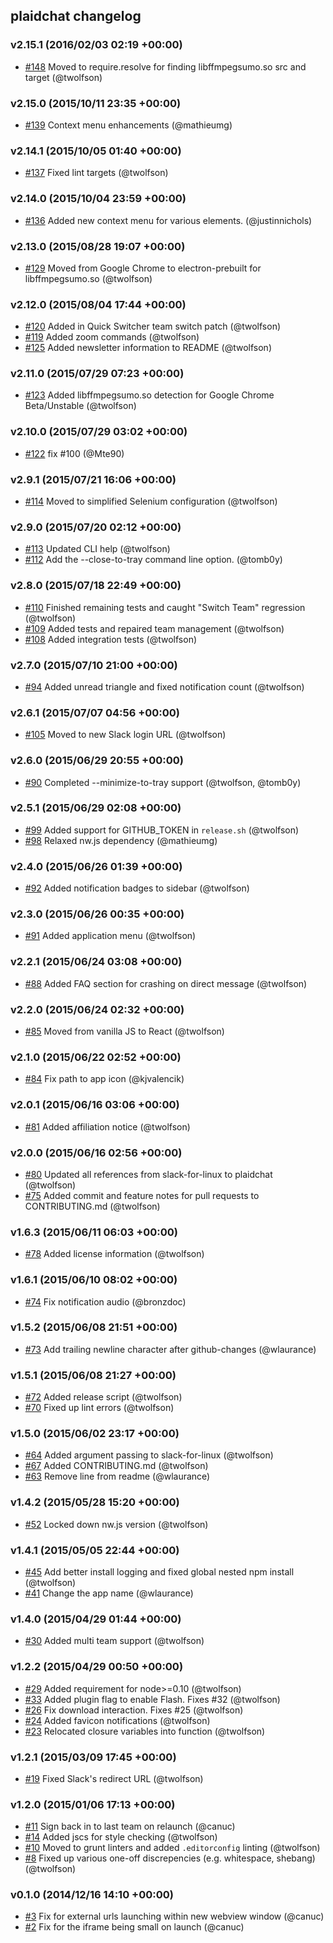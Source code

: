 ## plaidchat changelog

### v2.15.1 (2016/02/03 02:19 +00:00)
- [#148](https://github.com/plaidchat/plaidchat/pull/148) Moved to require.resolve for finding libffmpegsumo.so src and target (@twolfson)

### v2.15.0 (2015/10/11 23:35 +00:00)
- [#139](https://github.com/plaidchat/plaidchat/pull/139) Context menu enhancements (@mathieumg)

### v2.14.1 (2015/10/05 01:40 +00:00)
- [#137](https://github.com/plaidchat/plaidchat/pull/137) Fixed lint targets (@twolfson)

### v2.14.0 (2015/10/04 23:59 +00:00)
- [#136](https://github.com/plaidchat/plaidchat/pull/136) Added new context menu for various elements. (@justinnichols)

### v2.13.0 (2015/08/28 19:07 +00:00)
- [#129](https://github.com/plaidchat/plaidchat/pull/129) Moved from Google Chrome to electron-prebuilt for libffmpegsumo.so (@twolfson)

### v2.12.0 (2015/08/04 17:44 +00:00)
- [#120](https://github.com/plaidchat/plaidchat/pull/120) Added in Quick Switcher team switch patch (@twolfson)
- [#119](https://github.com/plaidchat/plaidchat/pull/119) Added zoom commands (@twolfson)
- [#125](https://github.com/plaidchat/plaidchat/pull/125) Added newsletter information to README (@twolfson)

### v2.11.0 (2015/07/29 07:23 +00:00)
- [#123](https://github.com/plaidchat/plaidchat/pull/123) Added libffmpegsumo.so detection for Google Chrome Beta/Unstable (@twolfson)

### v2.10.0 (2015/07/29 03:02 +00:00)
- [#122](https://github.com/plaidchat/plaidchat/pull/122) fix #100 (@Mte90)

### v2.9.1 (2015/07/21 16:06 +00:00)
- [#114](https://github.com/plaidchat/plaidchat/pull/114) Moved to simplified Selenium configuration (@twolfson)

### v2.9.0 (2015/07/20 02:12 +00:00)
- [#113](https://github.com/plaidchat/plaidchat/pull/113) Updated CLI help (@twolfson)
- [#112](https://github.com/plaidchat/plaidchat/pull/112) Add the --close-to-tray command line option. (@tomb0y)

### v2.8.0 (2015/07/18 22:49 +00:00)
- [#110](https://github.com/plaidchat/plaidchat/pull/110) Finished remaining tests and caught "Switch Team" regression (@twolfson)
- [#109](https://github.com/plaidchat/plaidchat/pull/109) Added tests and repaired team management (@twolfson)
- [#108](https://github.com/plaidchat/plaidchat/pull/108) Added integration tests (@twolfson)

### v2.7.0 (2015/07/10 21:00 +00:00)
- [#94](https://github.com/plaidchat/plaidchat/pull/94) Added unread triangle and fixed notification count (@twolfson)

### v2.6.1 (2015/07/07 04:56 +00:00)
- [#105](https://github.com/plaidchat/plaidchat/pull/105) Moved to new Slack login URL (@twolfson)

### v2.6.0 (2015/06/29 20:55 +00:00)
- [#90](https://github.com/plaidchat/plaidchat/pull/90) Completed --minimize-to-tray support (@twolfson, @tomb0y)

### v2.5.1 (2015/06/29 02:08 +00:00)
- [#99](https://github.com/plaidchat/plaidchat/pull/99) Added support for GITHUB_TOKEN in `release.sh` (@twolfson)
- [#98](https://github.com/plaidchat/plaidchat/pull/98) Relaxed nw.js dependency (@mathieumg)

### v2.4.0 (2015/06/26 01:39 +00:00)
- [#92](https://github.com/plaidchat/plaidchat/pull/92) Added notification badges to sidebar (@twolfson)

### v2.3.0 (2015/06/26 00:35 +00:00)
- [#91](https://github.com/plaidchat/plaidchat/pull/91) Added application menu (@twolfson)

### v2.2.1 (2015/06/24 03:08 +00:00)
- [#88](https://github.com/plaidchat/plaidchat/pull/88) Added FAQ section for crashing on direct message (@twolfson)

### v2.2.0 (2015/06/24 02:32 +00:00)
- [#85](https://github.com/plaidchat/plaidchat/pull/85) Moved from vanilla JS to React (@twolfson)

### v2.1.0 (2015/06/22 02:52 +00:00)
- [#84](https://github.com/plaidchat/plaidchat/pull/84) Fix path to app icon (@kjvalencik)

### v2.0.1 (2015/06/16 03:06 +00:00)
- [#81](https://github.com/plaidchat/plaidchat/pull/81) Added affiliation notice (@twolfson)

### v2.0.0 (2015/06/16 02:56 +00:00)
- [#80](https://github.com/plaidchat/plaidchat/pull/80) Updated all references from slack-for-linux to plaidchat (@twolfson)
- [#75](https://github.com/plaidchat/plaidchat/pull/75) Added commit and feature notes for pull requests to CONTRIBUTING.md (@twolfson)

### v1.6.3 (2015/06/11 06:03 +00:00)
- [#78](https://github.com/plaidchat/plaidchat/pull/78) Added license information (@twolfson)

### v1.6.1 (2015/06/10 08:02 +00:00)
- [#74](https://github.com/plaidchat/plaidchat/pull/74) Fix notification audio (@bronzdoc)

### v1.5.2 (2015/06/08 21:51 +00:00)
- [#73](https://github.com/plaidchat/plaidchat/pull/73) Add trailing newline character after github-changes (@wlaurance)

### v1.5.1 (2015/06/08 21:27 +00:00)
- [#72](https://github.com/plaidchat/plaidchat/pull/72) Added release script (@twolfson)
- [#70](https://github.com/plaidchat/plaidchat/pull/70) Fixed up lint errors (@twolfson)

### v1.5.0 (2015/06/02 23:17 +00:00)
- [#64](https://github.com/plaidchat/plaidchat/pull/64) Added argument passing to slack-for-linux (@twolfson)
- [#67](https://github.com/plaidchat/plaidchat/pull/67) Added CONTRIBUTING.md (@twolfson)
- [#63](https://github.com/plaidchat/plaidchat/pull/63) Remove line from readme (@wlaurance)

### v1.4.2 (2015/05/28 15:20 +00:00)
- [#52](https://github.com/plaidchat/plaidchat/pull/52) Locked down nw.js version (@twolfson)

### v1.4.1 (2015/05/05 22:44 +00:00)
- [#45](https://github.com/plaidchat/plaidchat/pull/45) Add better install logging and fixed global nested npm install (@twolfson)
- [#41](https://github.com/plaidchat/plaidchat/pull/41) Change the app name (@wlaurance)

### v1.4.0 (2015/04/29 01:44 +00:00)
- [#30](https://github.com/plaidchat/plaidchat/pull/30) Added multi team support (@twolfson)

### v1.2.2 (2015/04/29 00:50 +00:00)
- [#29](https://github.com/plaidchat/plaidchat/pull/29) Added requirement for node>=0.10 (@twolfson)
- [#33](https://github.com/plaidchat/plaidchat/pull/33) Added plugin flag to enable Flash. Fixes #32 (@twolfson)
- [#26](https://github.com/plaidchat/plaidchat/pull/26) Fix download interaction. Fixes #25 (@twolfson)
- [#24](https://github.com/plaidchat/plaidchat/pull/24) Added favicon notifications (@twolfson)
- [#23](https://github.com/plaidchat/plaidchat/pull/23) Relocated closure variables into function (@twolfson)

### v1.2.1 (2015/03/09 17:45 +00:00)
- [#19](https://github.com/plaidchat/plaidchat/pull/19) Fixed Slack's redirect URL (@twolfson)

### v1.2.0 (2015/01/06 17:13 +00:00)
- [#11](https://github.com/plaidchat/plaidchat/pull/11) Sign back in to last team on relaunch (@canuc)
- [#14](https://github.com/plaidchat/plaidchat/pull/14) Added jscs for style checking (@twolfson)
- [#10](https://github.com/plaidchat/plaidchat/pull/10) Moved to grunt linters and added `.editorconfig` linting (@twolfson)
- [#8](https://github.com/plaidchat/plaidchat/pull/8) Fixed up various one-off discrepencies (e.g. whitespace, shebang) (@twolfson)

### v0.1.0 (2014/12/16 14:10 +00:00)
- [#3](https://github.com/plaidchat/plaidchat/pull/3) Fix for external urls launching within new webview window (@canuc)
- [#2](https://github.com/plaidchat/plaidchat/pull/2) Fix for the iframe being small on launch (@canuc)
